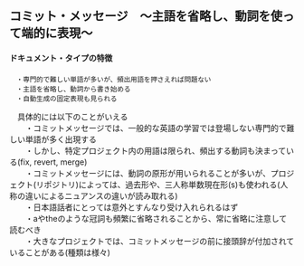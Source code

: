 ## コミット・メッセージ　～主語を省略し、動詞を使って端的に表現～
#### ドキュメント・タイプの特徴
```
　・専門的で難しい単語が多いが、頻出用語を押さえれば問題ない
　・主語を省略し、動詞から書き始める
　・自動生成の固定表現も見られる
```

　具体的には以下のことがいえる  
　　・コミットメッセージでは、一般的な英語の学習では登場しない専門的で難しい単語が多く出現する  
　　・しかし、特定プロジェクト内の用語は限られ、頻出する動詞も決まっている(fix, revert, merge)  
　　・コミットメッセージには、動詞の原形が用いられることが多いが、プロジェクト(リポジトリ)によっては、過去形や、三人称単数現在形(s)も使われる(人称の違いによるニュアンスの違いが読み取れる)  
　　・日本語話者にとっては意外とすんなり受け入れられるはず  
　　・aやtheのような冠詞も頻繁に省略されることから、常に省略に注意して読むべき  
　　・大きなプロジェクトでは、コミットメッセージの前に接頭辞が付加されていることがある(種類は様々)
